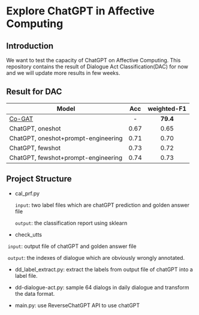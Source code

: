 # Explore ChatGPT in Affective Computing
## Introduction
We want to test the capacity of ChatGPT on Affective Computing.
This repository contains the result of Dialogue Act Classification(DAC) for now and we will update more results in few weeks.
## Result for DAC

| Model                                                        | Acc  | weighted-F1 |
| ------------------------------------------------------------ | :--: | :---------: |
| [Co-GAT](https://ojs.aaai.org/index.php/AAAI/article/view/17616) |  -   |  **79.4**   |
| ChatGPT, oneshot                                             | 0.67 |    0.65     |
| ChatGPT, oneshot+prompt-engineering                          | 0.71 |    0.70     |
| ChatGPT, fewshot                                             | 0.73 |    0.72     |
| ChatGPT, fewshot+prompt-engineering                          | 0.74 |    0.73     |

## Project Structure

- cal_prf.py

  `input`: two label files which are chatGPT prediction and golden answer file

  `output`: the classification report using sklearn

-  check_utts

​		`input`: output file of chatGPT and golden answer file

​		`output`: the indexes of dialogue which are obviously wrongly annotated. 

- dd_label_extract.py: extract the labels from output file of chatGPT into a label file.
- dd-dialogue-act.py: sample 64 dialogs in daily dialogue and transform the data format.

- main.py: use ReverseChatGPT API to use chatGPT
